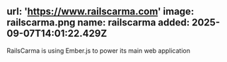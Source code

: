 url: 'https://www.railscarma.com'
image: railscarma.png
name: railscarma
added: 2025-09-07T14:01:22.429Z
---
RailsCarma is using Ember.js to power its main web application
